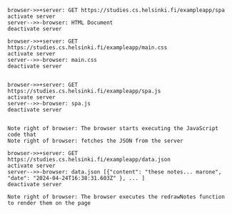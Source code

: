     browser->>+server: GET https://studies.cs.helsinki.fi/exampleapp/spa
    activate server
    server-->>-browser: HTML Document
    deactivate server

    browser->>+server: GET https://studies.cs.helsinki.fi/exampleapp/main.css
    activate server
    server-->>-browser: main.css
    deactivate server

    
    browser->>+server: GET https://studies.cs.helsinki.fi/exampleapp/spa.js
    activate server
    server-->>-browser: spa.js
    deactivate server


    Note right of browser: The browser starts executing the JavaScript code that
    Note right of browser: fetches the JSON from the server

    browser->>+server: GET https://studies.cs.helsinki.fi/exampleapp/data.json
    activate server
    server-->>-browser: data.json [{"content": "these notes... marone", "date": "2024-04-24T16:38:31.603Z" }, ... ]
    deactivate server
    
    Note right of browser: The browser executes the redrawNotes function to render them on the page
